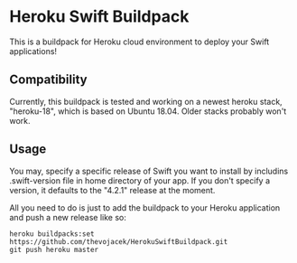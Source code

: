 # Heroku Swift Buildpack

This is a buildpack for Heroku cloud environment to deploy your Swift applications!

## Compatibility

Currently, this buildpack is tested and working on a newest heroku stack, "heroku-18", which is based on Ubuntu 18.04. Older stacks probably won't work.

## Usage
You may, specify a specific release of Swift you want to install by includins .swift-version file in home directory of your app. If you don't specify a version, it defaults to the "4.2.1" release at the moment.

All you need to do is just to add the buildpack to your Heroku application and push a new release like so:

```shell
heroku buildpacks:set https://github.com/thevojacek/HerokuSwiftBuildpack.git
git push heroku master
```